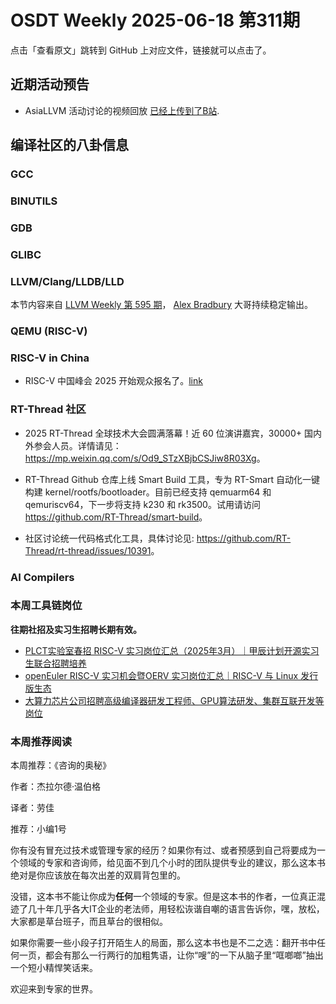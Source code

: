 # OSDT Weekly 2025-06-18 第311期

点击「查看原文」跳转到 GitHub 上对应文件，链接就可以点击了。

## 近期活动预告

- AsiaLLVM 活动讨论的视频回放 [已经上传到了B站](https://www.bilibili.com/video/BV1FpMtzDEeB/).

## 编译社区的八卦信息

### GCC

### BINUTILS

### GDB

### GLIBC

### LLVM/Clang/LLDB/LLD

本节内容来自 [LLVM Weekly 第 595 期](http://llvmweekly.org/issue/595)，
[Alex Bradbury](https://www.linkedin.com/in/alex-bradbury/) 大哥持续稳定输出。

### QEMU (RISC-V)

### RISC-V in China

- RISC-V 中国峰会 2025 开始观众报名了。[link](https://mp.weixin.qq.com/s/fqC7DTJkjZiXxFz0BHLt0A)

### RT-Thread 社区

- 2025 RT-Thread 全球技术大会圆满落幕！近 60 位演讲嘉宾，30000+ 国内外参会人员。详情请见：<https://mp.weixin.qq.com/s/Od9_STzXBjbCSJiw8R03Xg>。

- RT-Thread Github 仓库上线 Smart Build 工具，专为 RT-Smart 自动化一键构建 kernel/rootfs/bootloader。目前已经支持 qemuarm64 和 qemuriscv64，下一步将支持 k230 和 rk3500。试用请访问 <https://github.com/RT-Thread/smart-build>。

- 社区讨论统一代码格式化工具，具体讨论见: <https://github.com/RT-Thread/rt-thread/issues/10391>。

### AI Compilers

### 本周工具链岗位

**往期社招及实习生招聘长期有效。**

- [PLCT实验室春招 RISC-V 实习岗位汇总（2025年3月）｜甲辰计划开源实习生联合招聘培养](https://mp.weixin.qq.com/s/no5v_YeGI3LUE7mYv5wUpQ)
- [openEuler RISC-V 实习机会暨OERV 实习岗位汇总｜RISC-V 与 Linux 发行版生态](https://mp.weixin.qq.com/s/87XEhORtte_iTTZqjinX2g)
- [大算力芯片公司招聘高级编译器研发工程师、GPU算法研发、集群互联开发等岗位](https://mp.weixin.qq.com/s/ONoNJ5jZmL794AdtlHrDuQ)

### 本周推荐阅读

本周推荐：《咨询的奥秘》

作者：杰拉尔德·温伯格

译者：劳佳

推荐：小编1号

你有没有冒充过技术或管理专家的经历？如果你有过、或者预感到自己将要成为一个领域的专家和咨询师，给见面不到几个小时的团队提供专业的建议，那么这本书绝对是你应该放在每次出差的双肩背包里的。

没错，这本书不能让你成为**任何**一个领域的专家。但是这本书的作者，一位真正混迹了几十年几乎各大IT企业的老法师，用轻松诙谐自嘲的语言告诉你，嘿，放松，大家都是草台班子，而且草台的很相似。

如果你需要一些小段子打开陌生人的局面，那么这本书也是不二之选：翻开书中任何一页，都会有那么一行两行的加粗隽语，让你“嗖”的一下从脑子里“哐啷啷”抽出一个短小精悍笑话来。

欢迎来到专家的世界。
